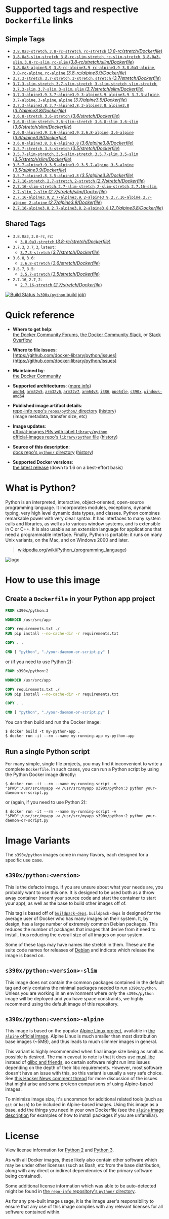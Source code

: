 <!--

********************************************************************************

WARNING:

    DO NOT EDIT "python/README.md"

    IT IS AUTO-GENERATED

    (from the other files in "python/" combined with a set of templates)

********************************************************************************

-->

# Supported tags and respective `Dockerfile` links

## Simple Tags

-	[`3.8.0a3-stretch`, `3.8-rc-stretch`, `rc-stretch` (*3.8-rc/stretch/Dockerfile*)](https://github.com/docker-library/python/blob/c437cb9efa5f8e62b45b1fa287416dbe678c6fdf/3.8-rc/stretch/Dockerfile)
-	[`3.8.0a3-slim-stretch`, `3.8-rc-slim-stretch`, `rc-slim-stretch`, `3.8.0a3-slim`, `3.8-rc-slim`, `rc-slim` (*3.8-rc/stretch/slim/Dockerfile*)](https://github.com/docker-library/python/blob/c437cb9efa5f8e62b45b1fa287416dbe678c6fdf/3.8-rc/stretch/slim/Dockerfile)
-	[`3.8.0a3-alpine3.9`, `3.8-rc-alpine3.9`, `rc-alpine3.9`, `3.8.0a3-alpine`, `3.8-rc-alpine`, `rc-alpine` (*3.8-rc/alpine3.9/Dockerfile*)](https://github.com/docker-library/python/blob/c437cb9efa5f8e62b45b1fa287416dbe678c6fdf/3.8-rc/alpine3.9/Dockerfile)
-	[`3.7.3-stretch`, `3.7-stretch`, `3-stretch`, `stretch` (*3.7/stretch/Dockerfile*)](https://github.com/docker-library/python/blob/ce69fc6369feb8ec757b019035ddad7bac20562c/3.7/stretch/Dockerfile)
-	[`3.7.3-slim-stretch`, `3.7-slim-stretch`, `3-slim-stretch`, `slim-stretch`, `3.7.3-slim`, `3.7-slim`, `3-slim`, `slim` (*3.7/stretch/slim/Dockerfile*)](https://github.com/docker-library/python/blob/ce69fc6369feb8ec757b019035ddad7bac20562c/3.7/stretch/slim/Dockerfile)
-	[`3.7.3-alpine3.9`, `3.7-alpine3.9`, `3-alpine3.9`, `alpine3.9`, `3.7.3-alpine`, `3.7-alpine`, `3-alpine`, `alpine` (*3.7/alpine3.9/Dockerfile*)](https://github.com/docker-library/python/blob/ce69fc6369feb8ec757b019035ddad7bac20562c/3.7/alpine3.9/Dockerfile)
-	[`3.7.3-alpine3.8`, `3.7-alpine3.8`, `3-alpine3.8`, `alpine3.8` (*3.7/alpine3.8/Dockerfile*)](https://github.com/docker-library/python/blob/ce69fc6369feb8ec757b019035ddad7bac20562c/3.7/alpine3.8/Dockerfile)
-	[`3.6.8-stretch`, `3.6-stretch` (*3.6/stretch/Dockerfile*)](https://github.com/docker-library/python/blob/b9cb77020447a1ac30f5f1e17f31e534826db7bb/3.6/stretch/Dockerfile)
-	[`3.6.8-slim-stretch`, `3.6-slim-stretch`, `3.6.8-slim`, `3.6-slim` (*3.6/stretch/slim/Dockerfile*)](https://github.com/docker-library/python/blob/b9cb77020447a1ac30f5f1e17f31e534826db7bb/3.6/stretch/slim/Dockerfile)
-	[`3.6.8-alpine3.9`, `3.6-alpine3.9`, `3.6.8-alpine`, `3.6-alpine` (*3.6/alpine3.9/Dockerfile*)](https://github.com/docker-library/python/blob/b9cb77020447a1ac30f5f1e17f31e534826db7bb/3.6/alpine3.9/Dockerfile)
-	[`3.6.8-alpine3.8`, `3.6-alpine3.8` (*3.6/alpine3.8/Dockerfile*)](https://github.com/docker-library/python/blob/b9cb77020447a1ac30f5f1e17f31e534826db7bb/3.6/alpine3.8/Dockerfile)
-	[`3.5.7-stretch`, `3.5-stretch` (*3.5/stretch/Dockerfile*)](https://github.com/docker-library/python/blob/f991b3773d8f50486cfdd06a6f5c208ce38e1ed3/3.5/stretch/Dockerfile)
-	[`3.5.7-slim-stretch`, `3.5-slim-stretch`, `3.5.7-slim`, `3.5-slim` (*3.5/stretch/slim/Dockerfile*)](https://github.com/docker-library/python/blob/f991b3773d8f50486cfdd06a6f5c208ce38e1ed3/3.5/stretch/slim/Dockerfile)
-	[`3.5.7-alpine3.9`, `3.5-alpine3.9`, `3.5.7-alpine`, `3.5-alpine` (*3.5/alpine3.9/Dockerfile*)](https://github.com/docker-library/python/blob/f991b3773d8f50486cfdd06a6f5c208ce38e1ed3/3.5/alpine3.9/Dockerfile)
-	[`3.5.7-alpine3.8`, `3.5-alpine3.8` (*3.5/alpine3.8/Dockerfile*)](https://github.com/docker-library/python/blob/f991b3773d8f50486cfdd06a6f5c208ce38e1ed3/3.5/alpine3.8/Dockerfile)
-	[`2.7.16-stretch`, `2.7-stretch`, `2-stretch` (*2.7/stretch/Dockerfile*)](https://github.com/docker-library/python/blob/636e02777ea417851942e6e826fe5a6b4dee6f74/2.7/stretch/Dockerfile)
-	[`2.7.16-slim-stretch`, `2.7-slim-stretch`, `2-slim-stretch`, `2.7.16-slim`, `2.7-slim`, `2-slim` (*2.7/stretch/slim/Dockerfile*)](https://github.com/docker-library/python/blob/636e02777ea417851942e6e826fe5a6b4dee6f74/2.7/stretch/slim/Dockerfile)
-	[`2.7.16-alpine3.9`, `2.7-alpine3.9`, `2-alpine3.9`, `2.7.16-alpine`, `2.7-alpine`, `2-alpine` (*2.7/alpine3.9/Dockerfile*)](https://github.com/docker-library/python/blob/636e02777ea417851942e6e826fe5a6b4dee6f74/2.7/alpine3.9/Dockerfile)
-	[`2.7.16-alpine3.8`, `2.7-alpine3.8`, `2-alpine3.8` (*2.7/alpine3.8/Dockerfile*)](https://github.com/docker-library/python/blob/636e02777ea417851942e6e826fe5a6b4dee6f74/2.7/alpine3.8/Dockerfile)

## Shared Tags

-	`3.8.0a3`, `3.8-rc`, `rc`:
	-	[`3.8.0a3-stretch` (*3.8-rc/stretch/Dockerfile*)](https://github.com/docker-library/python/blob/c437cb9efa5f8e62b45b1fa287416dbe678c6fdf/3.8-rc/stretch/Dockerfile)
-	`3.7.3`, `3.7`, `3`, `latest`:
	-	[`3.7.3-stretch` (*3.7/stretch/Dockerfile*)](https://github.com/docker-library/python/blob/ce69fc6369feb8ec757b019035ddad7bac20562c/3.7/stretch/Dockerfile)
-	`3.6.8`, `3.6`:
	-	[`3.6.8-stretch` (*3.6/stretch/Dockerfile*)](https://github.com/docker-library/python/blob/b9cb77020447a1ac30f5f1e17f31e534826db7bb/3.6/stretch/Dockerfile)
-	`3.5.7`, `3.5`:
	-	[`3.5.7-stretch` (*3.5/stretch/Dockerfile*)](https://github.com/docker-library/python/blob/f991b3773d8f50486cfdd06a6f5c208ce38e1ed3/3.5/stretch/Dockerfile)
-	`2.7.16`, `2.7`, `2`:
	-	[`2.7.16-stretch` (*2.7/stretch/Dockerfile*)](https://github.com/docker-library/python/blob/636e02777ea417851942e6e826fe5a6b4dee6f74/2.7/stretch/Dockerfile)

[![Build Status](https://doi-janky.infosiftr.net/job/multiarch/job/s390x/job/python/badge/icon) (`s390x/python` build job)](https://doi-janky.infosiftr.net/job/multiarch/job/s390x/job/python/)

# Quick reference

-	**Where to get help**:  
	[the Docker Community Forums](https://forums.docker.com/), [the Docker Community Slack](https://blog.docker.com/2016/11/introducing-docker-community-directory-docker-community-slack/), or [Stack Overflow](https://stackoverflow.com/search?tab=newest&q=docker)

-	**Where to file issues**:  
	[https://github.com/docker-library/python/issues](https://github.com/docker-library/python/issues)

-	**Maintained by**:  
	[the Docker Community](https://github.com/docker-library/python)

-	**Supported architectures**: ([more info](https://github.com/docker-library/official-images#architectures-other-than-amd64))  
	[`amd64`](https://hub.docker.com/r/amd64/python/), [`arm32v5`](https://hub.docker.com/r/arm32v5/python/), [`arm32v6`](https://hub.docker.com/r/arm32v6/python/), [`arm32v7`](https://hub.docker.com/r/arm32v7/python/), [`arm64v8`](https://hub.docker.com/r/arm64v8/python/), [`i386`](https://hub.docker.com/r/i386/python/), [`ppc64le`](https://hub.docker.com/r/ppc64le/python/), [`s390x`](https://hub.docker.com/r/s390x/python/), [`windows-amd64`](https://hub.docker.com/r/winamd64/python/)

-	**Published image artifact details**:  
	[repo-info repo's `repos/python/` directory](https://github.com/docker-library/repo-info/blob/master/repos/python) ([history](https://github.com/docker-library/repo-info/commits/master/repos/python))  
	(image metadata, transfer size, etc)

-	**Image updates**:  
	[official-images PRs with label `library/python`](https://github.com/docker-library/official-images/pulls?q=label%3Alibrary%2Fpython)  
	[official-images repo's `library/python` file](https://github.com/docker-library/official-images/blob/master/library/python) ([history](https://github.com/docker-library/official-images/commits/master/library/python))

-	**Source of this description**:  
	[docs repo's `python/` directory](https://github.com/docker-library/docs/tree/master/python) ([history](https://github.com/docker-library/docs/commits/master/python))

-	**Supported Docker versions**:  
	[the latest release](https://github.com/docker/docker-ce/releases/latest) (down to 1.6 on a best-effort basis)

# What is Python?

Python is an interpreted, interactive, object-oriented, open-source programming language. It incorporates modules, exceptions, dynamic typing, very high level dynamic data types, and classes. Python combines remarkable power with very clear syntax. It has interfaces to many system calls and libraries, as well as to various window systems, and is extensible in C or C++. It is also usable as an extension language for applications that need a programmable interface. Finally, Python is portable: it runs on many Unix variants, on the Mac, and on Windows 2000 and later.

> [wikipedia.org/wiki/Python_(programming_language)](https://en.wikipedia.org/wiki/Python_%28programming_language%29)

![logo](https://raw.githubusercontent.com/docker-library/docs/01c12653951b2fe592c1f93a13b4e289ada0e3a1/python/logo.png)

# How to use this image

## Create a `Dockerfile` in your Python app project

```dockerfile
FROM s390x/python:3

WORKDIR /usr/src/app

COPY requirements.txt ./
RUN pip install --no-cache-dir -r requirements.txt

COPY . .

CMD [ "python", "./your-daemon-or-script.py" ]
```

or (if you need to use Python 2):

```dockerfile
FROM s390x/python:2

WORKDIR /usr/src/app

COPY requirements.txt ./
RUN pip install --no-cache-dir -r requirements.txt

COPY . .

CMD [ "python", "./your-daemon-or-script.py" ]
```

You can then build and run the Docker image:

```console
$ docker build -t my-python-app .
$ docker run -it --rm --name my-running-app my-python-app
```

## Run a single Python script

For many simple, single file projects, you may find it inconvenient to write a complete `Dockerfile`. In such cases, you can run a Python script by using the Python Docker image directly:

```console
$ docker run -it --rm --name my-running-script -v "$PWD":/usr/src/myapp -w /usr/src/myapp s390x/python:3 python your-daemon-or-script.py
```

or (again, if you need to use Python 2):

```console
$ docker run -it --rm --name my-running-script -v "$PWD":/usr/src/myapp -w /usr/src/myapp s390x/python:2 python your-daemon-or-script.py
```

# Image Variants

The `s390x/python` images come in many flavors, each designed for a specific use case.

## `s390x/python:<version>`

This is the defacto image. If you are unsure about what your needs are, you probably want to use this one. It is designed to be used both as a throw away container (mount your source code and start the container to start your app), as well as the base to build other images off of.

This tag is based off of [`buildpack-deps`](https://hub.docker.com/_/buildpack-deps/). `buildpack-deps` is designed for the average user of Docker who has many images on their system. It, by design, has a large number of extremely common Debian packages. This reduces the number of packages that images that derive from it need to install, thus reducing the overall size of all images on your system.

Some of these tags may have names like stretch in them. These are the suite code names for releases of [Debian](https://wiki.debian.org/DebianReleases) and indicate which release the image is based on.

## `s390x/python:<version>-slim`

This image does not contain the common packages contained in the default tag and only contains the minimal packages needed to run `s390x/python`. Unless you are working in an environment where *only* the `s390x/python` image will be deployed and you have space constraints, we highly recommend using the default image of this repository.

## `s390x/python:<version>-alpine`

This image is based on the popular [Alpine Linux project](http://alpinelinux.org), available in [the `alpine` official image](https://hub.docker.com/_/alpine). Alpine Linux is much smaller than most distribution base images (~5MB), and thus leads to much slimmer images in general.

This variant is highly recommended when final image size being as small as possible is desired. The main caveat to note is that it does use [musl libc](http://www.musl-libc.org) instead of [glibc and friends](http://www.etalabs.net/compare_libcs.html), so certain software might run into issues depending on the depth of their libc requirements. However, most software doesn't have an issue with this, so this variant is usually a very safe choice. See [this Hacker News comment thread](https://news.ycombinator.com/item?id=10782897) for more discussion of the issues that might arise and some pro/con comparisons of using Alpine-based images.

To minimize image size, it's uncommon for additional related tools (such as `git` or `bash`) to be included in Alpine-based images. Using this image as a base, add the things you need in your own Dockerfile (see the [`alpine` image description](https://hub.docker.com/_/alpine/) for examples of how to install packages if you are unfamiliar).

# License

View license information for [Python 2](https://docs.python.org/2/license.html) and [Python 3](https://docs.python.org/3/license.html).

As with all Docker images, these likely also contain other software which may be under other licenses (such as Bash, etc from the base distribution, along with any direct or indirect dependencies of the primary software being contained).

Some additional license information which was able to be auto-detected might be found in [the `repo-info` repository's `python/` directory](https://github.com/docker-library/repo-info/tree/master/repos/python).

As for any pre-built image usage, it is the image user's responsibility to ensure that any use of this image complies with any relevant licenses for all software contained within.

